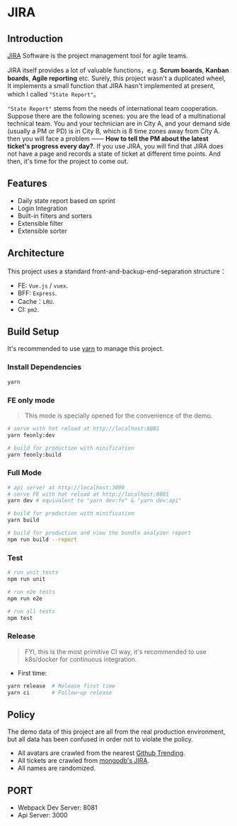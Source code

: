 # JIRA

## Introduction

[JIRA](https://www.atlassian.com/software/jira) Software is the project management tool for agile teams.

JIRA itself provides a lot of valuable functions，e.g. **Scrum boards**, **Kanban boards**, **Agile reporting** etc. Surely, this project wasn't a duplicated wheel, It implements a small function that JIRA hasn't implemented at present, which I called `"State Report"`。

`"State Report"` stems from the needs of international team cooperation. Suppose there are the following scenes: you are the lead of a multinational technical team. You and your technician are in City A, and your demand side (usually a PM or PD) is in City B, which is 8 time zones away from City A. then you will face a problem —— **How to tell the PM about the latest ticket's progress every day?**. If you use JIRA, you will find that JIRA does not have a page and records a state of ticket at different time points. And then, it's time for the project to come out.

## Features

- Daily state report based on sprint
- Login Integration
- Built-in filters and sorters 
- Extensible filter
- Extensible sorter

## Architecture

This project uses a standard front-and-backup-end-separation structure：

- FE: `Vue.js` / `vuex`.
- BFF: `Express`.
- Cache：`LRU`.
- CI: `pm2`.

## Build Setup

It's recommended to use [yarn](https://github.com/yarnpkg/yarn) to manage this project.

### Install Dependencies

```bash
yarn
```

### FE only mode

> This mode is specially opened for the convenience of the demo.

```bash
# serve with hot reload at http://localhost:8081
yarn feonly:dev

# build for production with minification
yarn feonly:build
```

### Full Mode

```bash
# api server at http://localhost:3000
# serve FE with hot reload at http://localhost:8081
yarn dev # equivalent to "yarn dev:fe" & "yarn dev:api"

# build for production with minification
yarn build

# build for production and view the bundle analyzer report
npm run build --report
```

### Test

```bash
# run unit tests
npm run unit

# run e2e tests
npm run e2e

# run all tests
npm test
```

### Release

> FYI, this is the most primitive CI way, it's recommended to use k8s/docker for continuous integration.

- First time:

```bash
yarn release  # Release first time
yarn ci       # Follow-up release
```

## Policy

The demo data of this project are all from the real production environment, but all data has been confused in order not to violate the policy.

- All avatars are crawled from the nearest [Github Trending](https://github.com/trending).
- All tickets are crawled from [mongodb's JIRA](https://jira.mongodb.org/secure/Dashboard.jspa).
- All names are randomized.

## PORT

- Webpack Dev Server: 8081
- Api Server: 3000
